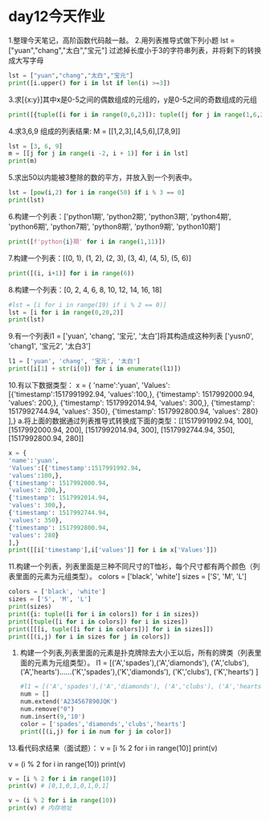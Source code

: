 # day12今天作业

1.整理今天笔记，高阶函数代码敲一敲。
2.用列表推导式做下列小题
lst = ["yuan","chang","太白","宝元"]
过滤掉长度小于3的字符串列表，并将剩下的转换成大写字母

```python
lst = ["yuan","chang","太白","宝元"]
print([i.upper() for i in lst if len(i) >=3])

```



3.求[{x:y}]其中x是0-5之间的偶数组成的元组的，y是0-5之间的奇数组成的元组

```python
print([{tuple([i for i in range(0,6,2)]): tuple([j for j in range(1,6,2)])}])
```



4.求3,6,9 组成的列表结果: M = [[1,2,3],[4,5,6],[7,8,9]]

```python
lst = [3, 6, 9]
m = [[j for j in range(i -2, i + 1)] for i in lst]
print(m)
```



5.求出50以内能被3整除的数的平方，并放入到一个列表中。

```python
lst = [pow(i,2) for i in range(50) if i % 3 == 0]
print(lst)
```



6.构建一个列表：['python1期', 'python2期', 'python3期', 'python4期', 'python6期', 'python7期', 'python8期', 'python9期', 'python10期']

```python
print([f'python{i}期' for i in range(1,11)])
```



7.构建一个列表：[(0, 1), (1, 2), (2, 3), (3, 4), (4, 5), (5, 6)]

```python
print([(i, i+1)] for i in range(6))
```



8.构建一个列表：[0, 2, 4, 6, 8, 10, 12, 14, 16, 18]

```python
#lst = [i for i in range(19) if i % 2 == 0)]
lst = [i for i in range(0,20,2)]
print(lst)
```



9.有一个列表l1 = ['yuan', 'chang’, '宝元', '太白']将其构造成这种列表
['yusn0', 'chang1', '宝元2', '太白3']

```python
l1 = ['yuan', 'chang', '宝元', '太白']
print([i[1] + str(i[0]) for i in enumerate(l1)])
```



10.有以下数据类型：
x = {
'name':'yuan',
'Values':[{'timestamp':1517991992.94,
'values':100,},
{'timestamp': 1517992000.94,
'values': 200,},
{'timestamp': 1517992014.94,
'values': 300,},
{'timestamp': 1517992744.94,
'values': 350},
{'timestamp': 1517992800.94,
'values': 280}
],}
a.将上面的数据通过列表推导式转换成下面的类型：[[1517991992.94, 100], [1517992000.94, 200], [1517992014.94, 300], [1517992744.94, 350], [1517992800.94, 280]]

```python
x = {
'name':'yuan',
'Values':[{'timestamp':1517991992.94,
'values':100,},
{'timestamp': 1517992000.94,
'values': 200,},
{'timestamp': 1517992014.94,
'values': 300,},
{'timestamp': 1517992744.94,
'values': 350},
{'timestamp': 1517992800.94,
'values': 280}
],}
print([[i['timestamp'],i['values']] for i in x['Values']])
```



11.构建一个列表，列表里面是三种不同尺寸的T恤衫，每个尺寸都有两个颜色（列表里面的元素为元组类型）。
colors = ['black', 'white']
sizes = ['S', 'M', 'L']

```python
colors = ['black', 'white']
sizes = ['S', 'M', 'L']
print(sizes)
print({i: tuple([i for i in colors]) for i in sizes})
print([tuple([i for i in colors]) for i in sizes])
print([[[i, tuple([i for i in colors])] for i in sizes]])
print([(i,j) for i in sizes for j in colors])
```



1. 构建一个列表,列表里面的元素是扑克牌除去大小王以后，所有的牌类（列表里面的元素为元组类型）。
   l1 = [('A','spades'),('A','diamonds'), ('A','clubs'), ('A','hearts')......('K','spades'),('K','diamonds'), ('K','clubs'), ('K','hearts') ]

   ```python
   #l1 = [('A','spades'),('A','diamonds'), ('A','clubs'), ('A','hearts')......('K','spades'),('K','diamonds'), ('K','clubs'), ('K','hearts') ]
   num = []
   num.extend('A234567890JQK')
   num.remove("0")
   num.insert(9,'10')
   color = ['spades','diamonds','clubs','hearts']
   print([(i,j) for i in num for j in color])
   ```

   



13.看代码求结果（面试题）：
v = [i % 2 for i in range(10)]
print(v)

v = (i % 2 for i in range(10))
print(v)

```python
v = [i % 2 for i in range(10)]
print(v) # [0,1,0,1,0,1,0,1]

v = (i % 2 for i in range(10))
print(v) # 内存地址
```

